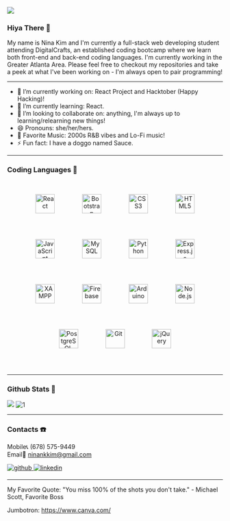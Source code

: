 ![](imagesforreadme/nina%20kim.png)
### Hiya There 👋

My name is Nina Kim and I'm currently a full-stack web developing student attending DigitalCrafts, an established coding bootcamp where we learn both front-end and back-end coding languages. I'm currently working in the Greater Atlanta Area. Please feel free to checkout my repositories and take a peek at what I've been working on - I'm always open to pair programming!

-------------------------------------------

- 🔭  I’m currently working on: React Project and Hacktober (Happy Hacking)!
- 🌱  I’m currently learning: React. 
- 👯  I’m looking to collaborate on: anything, I'm always up to learning/relearning new things!
- 😄  Pronouns: she/her/hers.
- 🎵  Favorite Music: 2000s R&B vibes and Lo-Fi music!
- ⚡  Fun fact: I have a doggo named Sauce. 

-------------------------------------------

### Coding Languages 🧩

<div align="center">  
<img style="margin: 30px" src="https://profilinator.rishav.dev/skills-assets/react-original-wordmark.svg" alt="React" height="45" />  
<img style="margin: 30px" src="https://profilinator.rishav.dev/skills-assets/bootstrap-plain.svg" alt="Bootstrap" height="45" />  
<img style="margin: 30px" src="https://profilinator.rishav.dev/skills-assets/css3-original-wordmark.svg" alt="CSS3" height="45" />  
<img style="margin: 30px" src="https://profilinator.rishav.dev/skills-assets/html5-original-wordmark.svg" alt="HTML5" height="45" />  
<img style="margin: 30px" src="https://profilinator.rishav.dev/skills-assets/javascript-original.svg" alt="JavaScript" height="45" />  
<img style="margin: 30px" src="https://profilinator.rishav.dev/skills-assets/mysql-original-wordmark.svg" alt="MySQL" height="45" />  
<img style="margin: 30px" src="https://profilinator.rishav.dev/skills-assets/python-original.svg" alt="Python" height="45" />  
<img style="margin: 30px" src="https://profilinator.rishav.dev/skills-assets/express-original-wordmark.svg" alt="Express.js" height="45" />  
<img style="margin: 30px" src="https://profilinator.rishav.dev/skills-assets/xampp.png" alt="XAMPP" height="45" />  
<img style="margin: 30px" src="https://profilinator.rishav.dev/skills-assets/firebase.png" alt="Firebase" height="45" />  
<img style="margin: 30px" src="https://profilinator.rishav.dev/skills-assets/arduino.png" alt="Arduino" height="45" />  
<img style="margin: 30px" src="https://profilinator.rishav.dev/skills-assets/nodejs-original-wordmark.svg" alt="Node.js" height="45" />  
<img style="margin: 30px" src="https://profilinator.rishav.dev/skills-assets/postgresql-original-wordmark.svg" alt="PostgreSQL" height="45" />  
<img style="margin: 30px" src="https://profilinator.rishav.dev/skills-assets/git-scm-icon.svg" alt="Git" height="45" />  
<img style="margin: 30px" src="https://profilinator.rishav.dev/skills-assets/jquery.png" alt="jQuery" height="45" />  
</div>  

<br/>  

-------------------------------------------

### Github Stats 🤖

[![](https://github-readme-stats.vercel.app/api?username=ninankkim&theme=blue-green)](https://github.com/ninankkim/github-readme-stats)
![1](https://github-readme-stats.vercel.app/api/top-langs/?username=ninankkim&theme=blue-green)

-------------------------------------------
### Contacts ☎️

Mobile📞    (678) 575-9449 <br>
Email📨    ninankkim@gmail.com <br>

<a href="https://github.com/ninankkim" target="_blank">
<img src=https://img.shields.io/badge/github-%2324292e.svg?&style=for-the-badge&logo=github&logoColor=white alt=github style="margin-bottom: 5px;" />
</a>
<a href="https://www.linkedin.com/in/nina-kim-184769172/" target="_blank">
<img src=https://img.shields.io/badge/linkedin-%231E77B5.svg?&style=for-the-badge&logo=linkedin&logoColor=white alt=linkedin style="margin-bottom: 5px;" />
</a>  

-------------------------------------------
My Favorite Quote:
"You miss 100% of the shots you don't take." - Michael Scott, Favorite Boss

Jumbotron: https://www.canva.com/
